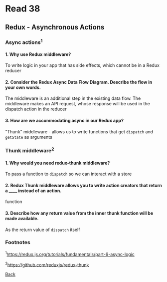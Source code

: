 # Read 38

## Redux - Asynchronous Actions

### Async actions<sup>1</sup>

#### 1. Why use Redux middleware?

To write logic in your app that has side effects, which cannot be in a Redux reducer

#### 2. Consider the Redux Async Data Flow Diagram. Describe the flow in your own words.

The middleware is an additional step in the existing data flow.  The middleware makes an API request, whose response will be used in the dispatch action in the reducer

#### 3. How are we accommodating async in our Redux app?

"Thunk" middleware - allows us to write functions that get `dispatch` and `getState` as arguments 

### Thunk middleware<sup>2</sup>

#### 1. Why would you need redux-thunk middleware?

To pass a function to `dispatch` so we can interact with a store

#### 2. Redux Thunk middleware allows you to write action creators that return a ____ instead of an action.

function

#### 3. Describe how any return value from the inner thunk function will be made available.

As the return value of `dispatch` itself

### Footnotes

<sup>1</sup>https://redux.js.org/tutorials/fundamentals/part-6-async-logic

<sup>2</sup>https://github.com/reduxjs/redux-thunk

[Back](/reading-notes/401/401-TOC.html)